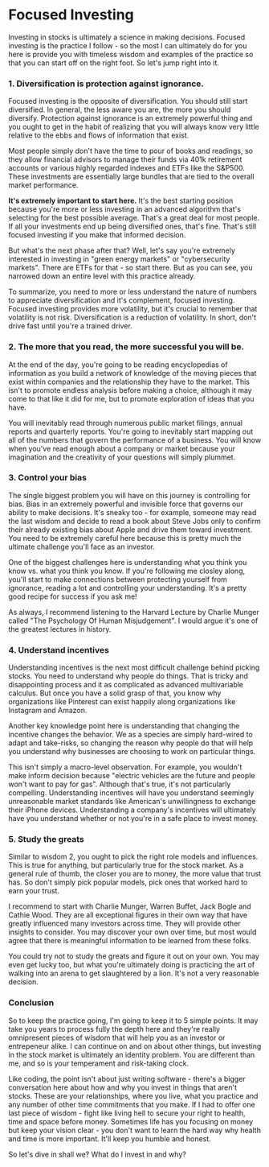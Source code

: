 # Focused Investing

Investing in stocks is ultimately a science in making decisions. Focused investing is the practice I follow - so the most I can ultimately do for you here is provide you with timeless wisdom and examples of the practice so that you can start off on the right foot. So let's jump right into it.

### 1. Diversification is protection against ignorance.

Focused investing is the opposite of diversification. You should still start diversified. In general, the less aware you are, the more you should diversify. Protection against ignorance is an extremely powerful thing and you ought to get in the habit of realizing that you will always know very little relative to the ebbs and flows of information that exist.

Most people simply don't have the time to pour of books and readings, so they allow financial advisors to manage their funds via 401k retirement accounts or various highly regarded indexes and ETFs like the S&P500. These investments are essentially large bundles that are tied to the overall market performance.

**It's extremely important to start here.** It's the best starting position because you're more or less investing in an advanced algorithm that's selecting for the best possible average. That's a great deal for most people. If all your investments end up being diversified ones, that's fine. That's still focused investing if you make that informed decision.

But what's the next phase after that? Well, let's say you're extremely interested in investing in "green energy markets" or "cybersecurity markets". There are ETFs for that - so start there. But as you can see, you narrowed down an entire level with this practice already.

To summarize, you need to more or less understand the nature of numbers to appreciate diversification and it's complement, focused investing. Focused investing provides more volatility, but it's crucial to remember that volatility is not risk. Diversification is a reduction of volatility. In short, don't drive fast until you're a trained driver.


### 2. The more that you read, the more successful you will be.

At the end of the day, you're going to be reading encyclopedias of information as you build a network of knowledge of the moving pieces that exist within companies and the relationship they have to the market. This isn't to promote endless analysis before making a choice, although it may come to that like it did for me, but to promote exploration of ideas that you have.

You will inevitably read through numerous public market filings, annual reports and quarterly reports. You're going to inevitably start mapping out all of the numbers that govern the performance of a business. You will know when you've read enough about a company or market because your imagination and the creativity of your questions will simply plummet.

### 3. Control your bias

The single biggest problem you will have on this journey is controlling for bias. Bias in an extremely powerful and invisible force that governs our ability to make decisions. It's sneaky too - for example, someone may read the last wisdom and decide to read a book about Steve Jobs only to confirm their already existing bias about Apple and drive them toward investment. You need to be extremely careful here because this is pretty much the ultimate challenge you'll face as an investor.

One of the biggest challenges here is understanding what you think you know vs. what you think you know. If you're following me closley along, you'll start to make connections between protecting yourself from ignorance, reading a lot and controlling your understanding. It's a pretty good recipe for success if you ask me!

As always, I recommend listening to the Harvard Lecture by Charlie Munger called "The Psychology Of Human Misjudgement". I would argue it's one of the greatest lectures in history.

### 4. Understand incentives

Understanding incentives is the next most difficult challenge behind picking stocks. You need to understand why people do things. That is tricky and disappointing process and it as complicated as advanced multivariable calculus. But once you have a solid grasp of that, you know why organizations like Pinterest can exist happily along organizations like Instagram and Amazon.

Another key knowledge point here is understanding that changing the incentive changes the behavior. We as a species are simply hard-wired to adapt and take-risks, so changing the reason why people do that will help you understand why businesses are choosing to work on particular things.

This isn't simply a macro-level observation. For example, you wouldn't make inform decision because "electric vehicles are the future and people won't want to pay for gas". Although that's true, it's not particularly compelling. Understanding incentives will have you understand seemingly unreasonable market standards like American's unwillingness to exchange their iPhone devices. Understanding a company's incentives will ultimately have you understand whether or not you're in a safe place to invest money.


### 5. Study the greats

Similar to wisdom 2, you ought to pick the right role models and influences. This is true for anything, but particularly true for the stock market. As a general rule of thumb, the closer you are to money, the more value that trust has. So don't simply pick popular models, pick ones that worked hard to earn your trust.

I recommend to start with Charlie Munger, Warren Buffet, Jack Bogle and Cathie Wood. They are all exceptional figures in their own way that have greatly influenced many investors across time. They will provide other insights to consider. You may discover your own over time, but most would agree that there is meaningful information to be learned from these folks.

You could try not to study the greats and figure it out on your own. You may even get lucky too, but what you're ultimately doing is practicing the art of walking into an arena to get slaughtered by a lion. It's not a very reasonable decision.

### Conclusion

So to keep the practice going, I'm going to keep it to 5 simple points. It may take you years to process fully the depth here and they're really omnipresent pieces of wisdom that will help you as an investor or entrepeneur alike. I can continue on and on about other things, but investing in the stock market is ultimately an identity problem. You are different than me, and so is your temperament and risk-taking clock.

Like coding, the point isn't about just writing software - there's a bigger conversation here about how and why you invest in things that aren't stocks. These are your relationships, where you live, what you practice and any number of other time commitments that you make. If I had to offer one last piece of wisdom - fight like living hell to secure your right to health, time and space before money. Sometimes life has you focusing on money but keep your vision clear - you don't want to learn the hard way why health and time is more important. It'll keep you humble and honest.

So let's dive in shall we? What do I invest in and why?












